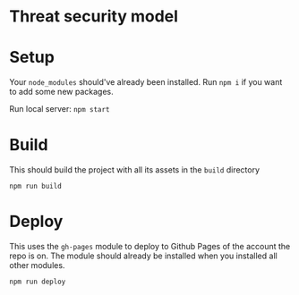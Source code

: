# Threat security model

# Setup
Your `node_modules` should've already been installed. Run `npm i` if you want to add some new packages.

Run local server: `npm start`

# Build

This should build the project with all its assets in the `build` directory

`npm run build`

# Deploy

This uses the `gh-pages` module to deploy to Github Pages of the account the repo is on. The module should already be installed when you installed all other modules.

`npm run deploy`
